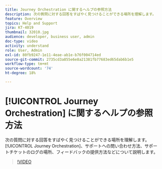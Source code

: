 ```yaml
---
title: Journey Orchestration に関するヘルプの参照方法
description: 次の質問に対する回答をすばやく見つけることができる場所を理解します。 [!UICONTROL Journey Orchestration]、サポートへの問い合わせ方法、サポートチケットのログの場所、フィードバックの提供方法などについて説明します。
feature: Overview
topics: Help and Support
jira: KT-4019
thumbnail: 32010.jpg
audience: developer, business user, admin
doc-type: video
activity: understand
role: User, Admin
exl-id: 80fb9247-1e11-4eae-ab1e-b76f004714ed
source-git-commit: 2735cd3a855e6e8a21381fb77683ed65dab6b1e5
workflow-type: tm+mt
source-wordcount: '74'
ht-degree: 18%

---
```


# [!UICONTROL Journey Orchestration] に関するヘルプの参照方法

次の質問に対する回答をすばやく見つけることができる場所を理解します。 [!UICONTROL Journey Orchestration]、サポートへの問い合わせ方法、サポートチケットのログの場所、フィードバックの提供方法などについて説明します。

>[!VIDEO](https://video.tv.adobe.com/v/32010?quality=12&learn=on)
